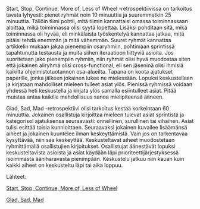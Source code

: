 Start, Stop, Continue, More of, Less of Wheel -retrospektiivissa on tarkoitus tavata lyhyesti: pienet ryhmät noin 10 minuuttia ja suuremmatkin 25 minuuttia. Tällöin tiimi pohtii, mitä tiimin kannattaisi omassa toiminnassaan aloittaa, mikä toiminnassa olisi syytä lopettaa. Lisäksi pohditaan sitä, mikä toiminnassa oli hyvää, 
eli minkälaista työskentelyä kannattaa jatkaa, mitä pitäisi tehdä enemmän ja mitä vähemmän. Suuret ryhmät kannattaa artikkelin mukaan
jakaa pienempiin osaryhmiin, pohtimaan sprintissä tapahtunutta testausta ja muita siihen iteraatioon liittyviä asioita. Jos suoritetaan jako pienempiin ryhmiin, niin ryhmät olisi hyvä muodostaa siten että jokainen aliryhmä olisi cross-functional, eli sen jäseninä olisi ihmisiä kaikilta ohjelmistotuotannon osa-alueilta. Tapana on koota ajatukset paperille, jonka jälkeen jokainen lukee ne mielessään. Lopuksi keskustellaan ja kirjataan mahdolliset mieleen tulleet asiat ylös. Pienissä ryhmissä voidaan yhdessä heti keskustella ja kirjata ylös samalla esiintulleet asiat. Pitää muistaa antaa kaikille mahdollisuus sanoa mielipiteensä ääneen.

Glad, Sad, Mad -retrospektiivi olisi tarkoitus kestää korkeintaan 60 minuuttia. Jokainen osallistuja kirjoittaa mieleen tulevat asiat sprintistä ja kategorisoi ajatuksensa seuraavasti: onnellinen, surullinen tai vihainen. Asiat tulisi esittää toisia kunnioittaen. Seuraavaksi jokainen kuvailee lisäämänsä aiheet ja jokainen kuuntelee ilman keskeyttämistä. Vain jos on tarkentavaa kysyttävää, niin saa keskeyttää. Keskusteltavat aiheet muodostetaan ryhmittämällä osallistujien kirjoitukset. Osallistujat äänestävät lopuksi keskusteltavista asioista ja asiat käydään läpi prioriteettijärjestyksessä isoimmasta ääniharavasta pienimpään. Keskustelu jatkuu niin kauan kuin kaikki aiheet on keskusteltu läpi tai aika loppuu.

Lähteet: 


[Start, Stop, Continue, More of, Less of Wheel](http://retrospectivewiki.org/index.php?title=Start,_Stop,_Continue,_More_of,_Less_of_Wheel)


[Glad, Sad, Mad](http://retrospectivewiki.org/index.php?title=Glad,_Sad,_Mad) 

